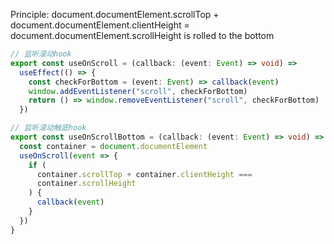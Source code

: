Principle: document.documentElement.scrollTop + document.documentElement.clientHeight = document.documentElement.scrollHeight is rolled to the bottom
```ts
// 监听滚动hook
export const useOnScroll = (callback: (event: Event) => void) =>
  useEffect(() => {
    const checkForBottom = (event: Event) => callback(event)
    window.addEventListener("scroll", checkForBottom)
    return () => window.removeEventListener("scroll", checkForBottom)
  })

// 监听滚动触底hook
export const useOnScrollBottom = (callback: (event: Event) => void) => {
  const container = document.documentElement
  useOnScroll(event => {
    if (
      container.scrollTop + container.clientHeight ===
      container.scrollHeight
    ) {
      callback(event)
    }
  })
}
```